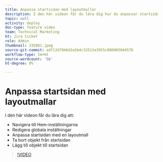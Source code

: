 ```yaml
---
title: Anpassa startsidan med layoutmallar
description: I den här videon får du lära dig hur du anpassar startsidan genom att lägga till eller ta bort fält med en layoutmall.
topic: null
activity: deploy
doc-type: feature video
team: Technical Marketing
kt: Jira ticket
role: Admin
thumbnail: 335081.jpeg
source-git-commit: adf12d7846d2a1b4c32513a3955c080905044576
workflow-type: tm+mt
source-wordcount: '56'
ht-degree: 0%

---
```


# Anpassa startsidan med layoutmallar

I den här videon får du lära dig att:

* Navigera till Hem-inställningarna
* Redigera globala inställningar
* Anpassa startsidan med en layoutmall
* Ta bort objekt från startsidan
* Lägg till objekt till startsidan

>[!VIDEO](https://video.tv.adobe.com/v/335081/?quality=12)
